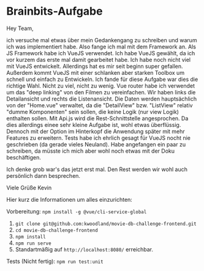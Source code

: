 # Brainbits-Aufgabe

Hey Team,

ich versuche mal etwas über mein Gedankengang zu schreiben und warum ich was implementiert habe.
Also fange ich mal mit dem Framework an. Als JS Framework habe ich VueJS verwendet. Ich habe VueJS gewählt, da ich vor 
kurzem das erste mal damit gearbeitet habe. Ich habe noch nicht viel mit VueJS entwickelt. Allerdings hat es mir seit beginn super gefallen.
Außerdem kommt VueJS mit einer schlanken aber starken Toolbox um schnell und einfach zu Entwickeln. Ich fande für diese Aufgabe war dies
die richtige Wahl. Nicht zu viel, nicht zu wenig. Vue router habe ich verwendet um das "deep linking" von den 
Filmen zu vereinfachen.
Wir haben links die Detailansicht und rechts die Listenansicht.
Die Daten werden hauptsächlich von der "Home.vue" verwaltet, da die "DetailView" bzw.
"ListView" relativ "dumme Komponenten" sein sollen, die keine Logik (nur view Logik) enthalten sollen. 
Mit Api.js wird die Rest-Schnittstelle angesprochen. Da dies allerdings einee sehr kleine Aufgabe ist, wohl etwas überflüssig.
Dennoch mit der Option im Hinterkopf die Anwendung später mit mehr Features zu erweitern.
Tests habe ich ehrlich gesagt für VueJS nocht nie geschrieben (da gerade vieles Neuland). Habe angefangen ein paar zu schreiben, 
da müsste ich mich aber wohl noch etwas mit der Doku beschäftigen.

Ich denke grob war's das jetzt erst mal. Den Rest werden wir wohl auch persönlich dann besprechen.

Viele Grüße
Kevin

Hier kurz die Informationen um alles einzurichten:

Vorbereitung:
`npm install -g @vue/cli-service-global`

1. `git clone git@github.com:kwoodland/movie-db-challenge-frontend.git`
2. `cd movie-db-challenge-frontend`
3. `npm install`
4. `npm run serve`
5. Standartmäßig auf `http://localhost:8080/` erreichbar.

Tests (Nicht fertig):
`npm run test:unit`

